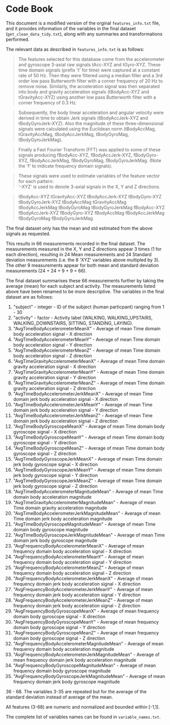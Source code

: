 # Code Book

This document is a modified version of the orginal `features_info.txt` file, and it provides information of the variables in the final dataset (`get_clean_data_tidy.txt`), along with any summaries and transformations performed.

The relevant data as described in `features_info.txt` is as follows:

>The features selected for this database come from the accelerometer and gyroscope 3-axial raw signals tAcc-XYZ and tGyro-XYZ. These time domain signals (prefix 't' for time) were captured at a constant rate of 50 Hz. Then they were filtered using a median filter and a 3rd order low pass Butterworth filter with a corner frequency of 20 Hz to remove noise. Similarly, the acceleration signal was then separated into body and gravity acceleration signals (tBodyAcc-XYZ and tGravityAcc-XYZ) using another low pass Butterworth filter with a corner frequency of 0.3 Hz. 

>Subsequently, the body linear acceleration and angular velocity were derived in time to obtain Jerk signals (tBodyAccJerk-XYZ and tBodyGyroJerk-XYZ). Also the magnitude of these three-dimensional signals were calculated using the Euclidean norm (tBodyAccMag, tGravityAccMag, tBodyAccJerkMag, tBodyGyroMag, tBodyGyroJerkMag). 

>Finally a Fast Fourier Transform (FFT) was applied to some of these signals producing fBodyAcc-XYZ, fBodyAccJerk-XYZ, fBodyGyro-XYZ, fBodyAccJerkMag, fBodyGyroMag, fBodyGyroJerkMag. (Note the 'f' to indicate frequency domain signals). 

>These signals were used to estimate variables of the feature vector for each pattern:  
'-XYZ' is used to denote 3-axial signals in the X, Y and Z directions.

>tBodyAcc-XYZ
tGravityAcc-XYZ
tBodyAccJerk-XYZ
tBodyGyro-XYZ
tBodyGyroJerk-XYZ
tBodyAccMag
tGravityAccMag
tBodyAccJerkMag
tBodyGyroMag
tBodyGyroJerkMag
fBodyAcc-XYZ
fBodyAccJerk-XYZ
fBodyGyro-XYZ
fBodyAccMag
fBodyAccJerkMag
fBodyGyroMag
fBodyGyroJerkMag

The final dataset only has the mean and std estimated from the above signals as requested.

This results in 66 measurements recorded in the final dataset. The measurements measured in the X, Y and Z directions appear 3 times (1 for each direction), resulting in 24 Mean measurements and 24 Standard deviation measurements (i.e. the 8 'XYZ' variables above multipled by 3). The other 9 measurements appear for both mean and standard deviation measurements (24 + 24 + 9 + 9 = 66).

The final dataset summarises these 66 measurements further by taking the average (mean) for each subject and activity. The measurements listed above have been renamed to be more descriptive.
The variables in the final dataset are as follows:

1.  "subject" - integer - ID of the subject (human particpant) ranging from 1 - 30
2.  "activity" - factor - Activity label (WALKING, WALKING_UPSTAIRS, WALKING_DOWNSTAIRS, SITTING, STANDING, LAYING).
3.  "AvgTimeBodyAccelerometerMeanX" - Average of mean Time domain body acceleration signal - X direction
4.  "AvgTimeBodyAccelerometerMeanY" - Average of mean Time domain body acceleration signal - Y direction
5.  "AvgTimeBodyAccelerometerMeanZ" - Average of mean Time domain body acceleration signal - Z direction
6.  "AvgTimeGravityAccelerometerMeanX" - Average of mean Time domain gravity acceleration signal - X direction
7.  "AvgTimeGravityAccelerometerMeanY" - Average of mean Time domain gravity acceleration signal - Y direction
8.  "AvgTimeGravityAccelerometerMeanZ" - Average of mean Time domain gravity acceleration signal - Z direction
9.  "AvgTimeBodyAccelerometerJerkMeanX" - Average of mean Time domain jerk body acceleration signal - X direction
10.  "AvgTimeBodyAccelerometerJerkMeanY" - Average of mean Time domain jerk body acceleration signal - Y direction
11.  "AvgTimeBodyAccelerometerJerkMeanZ" - Average of mean Time domain jerk body acceleration signal - Z direction
12.  "AvgTimeBodyGyroscopeMeanX" - Average of mean Time domain body gyroscope signal - X direction
13.  "AvgTimeBodyGyroscopeMeanY" - Average of mean Time domain body gyroscope signal - Y direction
14.  "AvgTimeBodyGyroscopeMeanZ" - Average of mean Time domain body gyroscope signal - Z direction
15.  "AvgTimeBodyGyroscopeJerkMeanX" - Average of mean Time domain jerk body gyroscope signal - X direction
16.  "AvgTimeBodyGyroscopeJerkMeanY" - Average of mean Time domain jerk body gyroscope signal - Y direction
17.  "AvgTimeBodyGyroscopeJerkMeanZ" - Average of mean Time domain jerk body gyroscope signal - Z direction
18.  "AvgTimeBodyAccelerometerMagnitudeMean" - Average of mean Time domain body acceleration magnitude
19.  "AvgTimeGravityAccelerometerMagnitudeMean" - Average of mean Time domain gravity acceleration magnitude
20.  "AvgTimeBodyAccelerometerJerkMagnitudeMean" - Average of mean Time domain jerk body acceleration magnitude
21.  "AvgTimeBodyGyroscopeMagnitudeMean" - Average of mean Time domain body gyroscope magnitude
22.  "AvgTimeBodyGyroscopeJerkMagnitudeMean" - Average of mean Time domain jerk body gyroscope magnitude
23.  "AvgFrequencyBodyAccelerometerMeanX" - Average of mean frequency domain body acceleration signal - X direction
24.  "AvgFrequencyBodyAccelerometerMeanY" - Average of mean frequency domain body acceleration signal - Y direction
25.  "AvgFrequencyBodyAccelerometerMeanZ" - Average of mean frequency domain body acceleration signal - Z direction
26.  "AvgFrequencyBodyAccelerometerJerkMeanX" - Average of mean frequency domain jerk body acceleration signal - X direction
27.  "AvgFrequencyBodyAccelerometerJerkMeanY" - Average of mean frequency domain jerk body acceleration signal - Y direction
28.  "AvgFrequencyBodyAccelerometerJerkMeanZ" - Average of mean frequency domain jerk body acceleration signal - Z direction
29.  "AvgFrequencyBodyGyroscopeMeanX" - Average of mean frequency domain body gyroscope signal - X direction
30.  "AvgFrequencyBodyGyroscopeMeanY" - Average of mean frequency domain body gyroscope signal - Y direction
31.  "AvgFrequencyBodyGyroscopeMeanZ" - Average of mean frequency domain body gyroscope signal - Z direction
32.  "AvgFrequencyBodyAccelerometerMagnitudeMean" - Average of mean frequency domain body acceleration magnitude
33.  "AvgFrequencyBodyAccelerometerJerkMagnitudeMean" - Average of mean frequency domain jerk body acceleration magnitude
34.  "AvgFrequencyBodyGyroscopeMagnitudeMean" - Average of mean frequency domain body gyroscope magnitude
35.  "AvgFrequencyBodyGyroscopeJerkMagnitudeMean" - Average of mean frequency domain jerk body gyroscope magnitude


36 - 68.  The variables 3-35 are repeated but for the average of the standard deviation instead of average of the mean.

All features (3-68) are numeric and normalized and bounded within [-1,1].

The complete list of variables names can be found in `variable_names.txt`.


